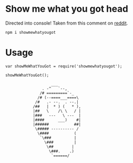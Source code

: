 
# Show me what you got head
Directed into console!
Taken from this comment on [reddit](https://www.reddit.com/r/rickandmorty/comments/3pw7yu/hi_im_mr_meeseeks/).

````
npm i showmewhatyougot

````

# Usage

````
var showMeWhatYouGot = require('showmewhatyougot');

showMeWhatYouGot();

                    ___
                . -^   `--,
               /# =========`-_
              /# (--====___====\
             /#   .- --.  . --.|
            /##   |  * ) (   * ),
            |##   \    /\ \   / |
            |###   ---   \ ---  |
            |####      ___)    #|
            |######           ##|
             \##### ---------- /
              \####           (
               `\###          |
                 \###         |
                  \##        |
                   \###.    .)
                    `======/

````
